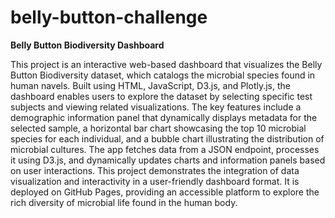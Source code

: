 # belly-button-challenge

**Belly Button Biodiversity Dashboard**

This project is an interactive web-based dashboard that visualizes the Belly Button Biodiversity dataset, which catalogs the microbial species found in human navels. Built using HTML, JavaScript, D3.js, and Plotly.js, the dashboard enables users to explore the dataset by selecting specific test subjects and viewing related visualizations. The key features include a demographic information panel that dynamically displays metadata for the selected sample, a horizontal bar chart showcasing the top 10 microbial species for each individual, and a bubble chart illustrating the distribution of microbial cultures. The app fetches data from a JSON endpoint, processes it using D3.js, and dynamically updates charts and information panels based on user interactions. This project demonstrates the integration of data visualization and interactivity in a user-friendly dashboard format. It is deployed on GitHub Pages, providing an accessible platform to explore the rich diversity of microbial life found in the human body.

